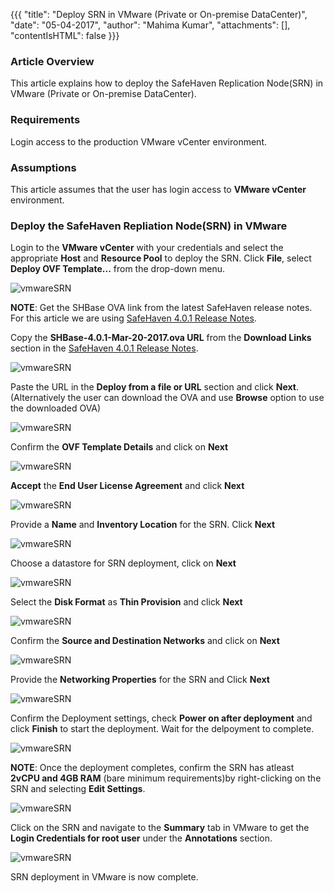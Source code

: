 
{{{
  "title": "Deploy SRN in VMware (Private or On-premise DataCenter)",
  "date": "05-04-2017",
  "author": "Mahima Kumar",
  "attachments": [],
  "contentIsHTML": false
}}}

### Article Overview

This article explains how to deploy the SafeHaven Replication Node(SRN) in VMware (Private or On-premise DataCenter).

### Requirements

Login access to the production VMware vCenter environment.

### Assumptions

This article assumes that the user has login access to **VMware vCenter** environment.


### Deploy the SafeHaven Repliation Node(SRN) in VMware

Login to the **VMware vCenter** with your credentials and select the appropriate **Host** and **Resource Pool** to deploy the SRN. Click **File**, select **Deploy OVF Template...** from the drop-down menu.

![vmwareSRN](../../images/SH4.0/VMware_SRN/01.png)

**NOTE**: Get the SHBase OVA link from the latest SafeHaven release notes. For this article we are using [SafeHaven 4.0.1 Release Notes](safehaven-4.0.1-release.md).

Copy the **SHBase-4.0.1-Mar-20-2017.ova URL** from the **Download Links** section in the [SafeHaven 4.0.1 Release Notes](safehaven-4.0.1-release.md).

![vmwareSRN](../../images/SH4.0/VMware_SRN/03.png)

Paste the URL in the  **Deploy from a file or URL** section and click **Next**. (Alternatively the user can download the OVA and use **Browse** option to use the downloaded OVA)

![vmwareSRN](../../images/SH4.0/VMware_SRN/02.png)

Confirm the **OVF Template Details** and click on **Next**

![vmwareSRN](../../images/SH4.0/VMware_SRN/04.png)

**Accept** the **End User License Agreement** and click **Next**

![vmwareSRN](../../images/SH4.0/VMware_SRN/05.png)

 Provide a **Name** and **Inventory Location** for the SRN. Click **Next**

![vmwareSRN](../../images/SH4.0/VMware_SRN/06.png)

Choose a datastore for SRN deployment, click on **Next**

![vmwareSRN](../../images/SH4.0/VMware_SRN/07.png)

Select the **Disk Format** as **Thin Provision** and click **Next**

![vmwareSRN](../../images/SH4.0/VMware_SRN/08.png)

Confirm the **Source and Destination Networks** and click on **Next**

![vmwareSRN](../../images/SH4.0/VMware_SRN/09.png)

Provide the **Networking Properties** for the SRN and Click **Next**

![vmwareSRN](../../images/SH4.0/VMware_SRN/10.png)

Confirm the Deployment settings, check **Power on after deployment** and click **Finish** to start the deployment. Wait for the delpoyment to complete.

![vmwareSRN](../../images/SH4.0/VMware_SRN/11.png)

**NOTE**: Once the deployment completes, confirm the SRN has atleast **2vCPU and 4GB RAM** (bare minimum requirements)by right-clicking on the SRN and selecting **Edit Settings**.

![vmwareSRN](../../images/SH4.0/VMware_SRN/12.png)

Click on the SRN and navigate to the **Summary** tab in VMware to get the **Login Credentials for root user** under the **Annotations** section.

![vmwareSRN](../../images/SH4.0/VMware_SRN/13.png)

SRN deployment in VMware is now complete.
